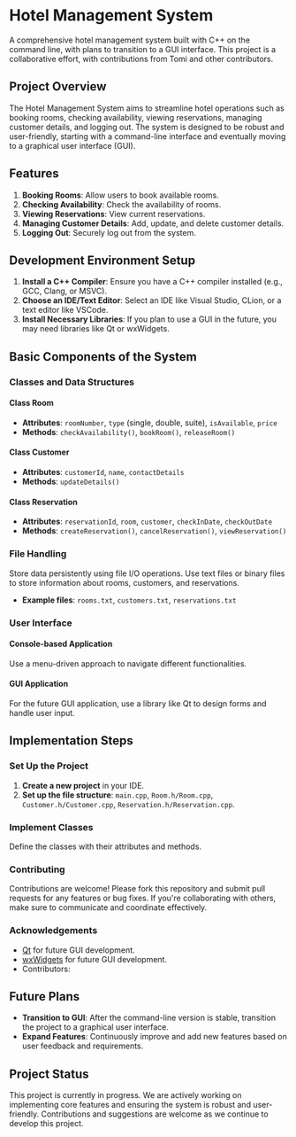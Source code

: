 # Hotel Management System

A comprehensive hotel management system built with C++ on the command line, with plans to transition to a GUI interface. This project is a collaborative effort, with contributions from Tomi and other contributors.

## Project Overview

The Hotel Management System aims to streamline hotel operations such as booking rooms, checking availability, viewing reservations, managing customer details, and logging out. The system is designed to be robust and user-friendly, starting with a command-line interface and eventually moving to a graphical user interface (GUI).

## Features

1. **Booking Rooms**: Allow users to book available rooms.
2. **Checking Availability**: Check the availability of rooms.
3. **Viewing Reservations**: View current reservations.
4. **Managing Customer Details**: Add, update, and delete customer details.
5. **Logging Out**: Securely log out from the system.

## Development Environment Setup

1. **Install a C++ Compiler**: Ensure you have a C++ compiler installed (e.g., GCC, Clang, or MSVC).
2. **Choose an IDE/Text Editor**: Select an IDE like Visual Studio, CLion, or a text editor like VSCode.
3. **Install Necessary Libraries**: If you plan to use a GUI in the future, you may need libraries like Qt or wxWidgets.

## Basic Components of the System

### Classes and Data Structures

#### Class Room
- **Attributes**: `roomNumber`, `type` (single, double, suite), `isAvailable`, `price`
- **Methods**: `checkAvailability()`, `bookRoom()`, `releaseRoom()`

#### Class Customer
- **Attributes**: `customerId`, `name`, `contactDetails`
- **Methods**: `updateDetails()`

#### Class Reservation
- **Attributes**: `reservationId`, `room`, `customer`, `checkInDate`, `checkOutDate`
- **Methods**: `createReservation()`, `cancelReservation()`, `viewReservation()`

### File Handling

Store data persistently using file I/O operations. Use text files or binary files to store information about rooms, customers, and reservations.

- **Example files**: `rooms.txt`, `customers.txt`, `reservations.txt`

### User Interface

#### Console-based Application

Use a menu-driven approach to navigate different functionalities.

#### GUI Application

For the future GUI application, use a library like Qt to design forms and handle user input.

## Implementation Steps

### Set Up the Project

1. **Create a new project** in your IDE.
2. **Set up the file structure**: `main.cpp`, `Room.h/Room.cpp`, `Customer.h/Customer.cpp`, `Reservation.h/Reservation.cpp`.

### Implement Classes

Define the classes with their attributes and methods.

### Contributing

Contributions are welcome! Please fork this repository and submit pull requests for any features or bug fixes. If you're collaborating with others, make sure to communicate and coordinate effectively.


### Acknowledgements

- [Qt](https://www.qt.io/) for future GUI development.
- [wxWidgets](https://www.wxwidgets.org/) for future GUI development.
- Contributors: 

## Future Plans

- **Transition to GUI**: After the command-line version is stable, transition the project to a graphical user interface.
- **Expand Features**: Continuously improve and add new features based on user feedback and requirements.

## Project Status

This project is currently in progress. We are actively working on implementing core features and ensuring the system is robust and user-friendly. Contributions and suggestions are welcome as we continue to develop this project.
